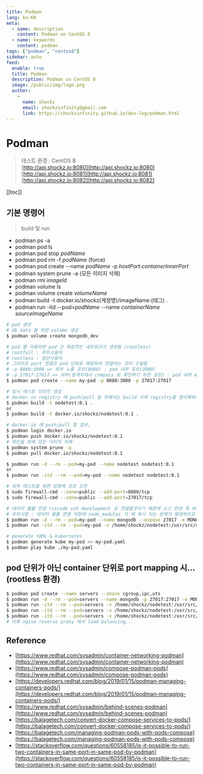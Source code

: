 ```yaml
---
title: Podman
lang: ko-KR
meta:
  - name: description
    content: Podman on CentOS 8
  - name: keywords
    content: podman
tags: ["podman", "centos8"]
sidebar: auto
feed:
  enable: true
  title: Podman
  description: Podman on CentOS 8
  image: /public/img/logo.png
  author:
    -
      name: shockz
      email: shockzinfinity@gmail.com
      link: https://shockzinfinity.github.io/dev-log/podman.html
---
```


# Podman

<TagLinks />

> 테스트 환경 : CentOS 8  
> [http://api.shockz.io:8080](http://api.shockz.io:8080)  
> [http://api.shockz.io:8081](http://api.shockz.io:8081)  
> [http://api.shockz.io:8082](http://api.shockz.io:8082)

[[toc]]

## 기본 명령어

> build 및 run

- podman ps -a
- podman pod ls
- podman pod stop _podName_
- podman pod rm -f _podName_ (force)
- podman pod create --name _podName_ -p _hostPort_:_containerInnerPort_
- podman system prune -a (모든 이미지 삭제)
- podman rmi _imageId_
- podman volume ls
- podman volume create _volumeName_
- podman build -t docker.io/shockz(계정명)/imageName:(태그) .
- podman run -itd --pod=_podName_ --name _containerName_ _sourceImageName_

```bash
# pod 생성
# db data 를 위한 volume 생성
$ podman volume create mongodb_dev

# pod 를 이용하면 pod 간 독립적인 네트워크가 생성됨 (rootless)
# rootfull : 루트사용자
# rootless : 일반사용자
# 그러므로 port 연결은 pod 단위로 매핑하여 연결하는 것이 수월함
# -p 8080:3000 => 외부 노출 포트(8080) : pod 내부 포트(3000)
# -p 27017:27017 => 외부(원격지에서 compass 로 확인하기 위한 포트) : pod 내부 mongodb 포트 (27017)
$ podman pod create --name my-pod -p 8080:3000 -p 27017:27017

# 임시 테스트 이미지 생성
# docker.io registry 에 push/pull 을 위해서는 build 시에 registry를 명시해줘야 함
$ podman build -t nodetest:0.1 .
or
$ podman build -t docker.io/shockz/nodetest:0.1 .

# docker.io 에 push/pull 할 경우,
$ podman login docker.io
$ podman push docker.io/shockz/nodetest:0.1
# 확인을 위해 모든 이미지 삭제
$ podman system prune -a
$ podman pull docker.io/shockz/nodetest:0.1

$ podman run -d --rm --pod=my-pod --name nodetest nodetest:0.1
or
$ podman run -itd --rm --pod=my-pod --name nodetest nodetest:0.1

# 외부 테스트를 위한 방화벽 포트 오픈
$ sudo firewall-cmd --zone=public --add-port=8080/tcp
$ sudo firewall-cmd --zone=public --add-port=27017/tcp

# 데이터 볼륨 연결 (vscode ssh development 로 연결할것이기 때문에 소스 변경 후 바로 적용되도록 하기 위함)
# 주의사항 : 데이터 볼륨 연결 덕분에 node_modules 가 재 복사 되는 문제가 발생하므로 별도의 podman volume를 생성할 필요가 있음
$ podman run -d --rm --pod=my-pod --name mongodb --expose 27017 -e MONGO_INITDB_ROOT_USERNAME=root -e MONGO_INITDB_ROOT_PASSWORD=1234 -v mongodb_dev:/data/db mongo # podman volume 사용
$ podman run -itd --rm --pod=my-pod -v /home/shockz/nodetest:/usr/src/nodetest --name nodetest nodetest:0.4 # host 의 파일시스템 연결

# generate YAML & kubernates
$ podman generate kube my-pod >> my-pod.yaml
$ podman play kube ./my-pod.yaml
```

## pod 단위가 아닌 container 단위로 port mapping 시... (rootless 환경)

```bash
$ podman pod create --name servers --share cgroup,ipc,uts
$ podman run -d --rm --pod=servers --name mongodb -p 27017:27017 -e MONGO_INITDB_ROOT_USERNAME=root -e MONGO_INITDB_ROOT_PASSWORD=1234 -v mongodb_dev:/data/db mongo
$ podman run -itd --rm --pod=servers -v /home/shockz/nodetest:/usr/src/nodetest -p 8080:3000 --name nodetest1 nodetest:0.5
$ podman run -itd --rm --pod=servers -v /home/shockz/nodetest:/usr/src/nodetest -p 8081:3000 --name nodetest2 nodetest:0.5
$ podman run -itd --rm --pod=servers -v /home/shockz/nodetest:/usr/src/nodetest -p 8082:3000 --name nodetest3 nodetest:0.5
# 이후 nginx reverse proxy 에서 load balancing...
```

## Reference

- [https://www.redhat.com/sysadmin/container-networking-podman](https://www.redhat.com/sysadmin/container-networking-podman)
- [https://www.redhat.com/sysadmin/compose-podman-pods](https://www.redhat.com/sysadmin/compose-podman-pods)
- [https://developers.redhat.com/blog/2019/01/15/podman-managing-containers-pods/](https://developers.redhat.com/blog/2019/01/15/podman-managing-containers-pods/)
- [https://www.redhat.com/sysadmin/behind-scenes-podman](https://www.redhat.com/sysadmin/behind-scenes-podman)
- [https://balagetech.com/convert-docker-compose-services-to-pods/](https://balagetech.com/convert-docker-compose-services-to-pods/)
- [https://balagetech.com/managing-podman-pods-with-pods-compose](https://balagetech.com/managing-podman-pods-with-pods-compose)
- [https://stackoverflow.com/questions/60558185/is-it-possible-to-run-two-containers-in-same-port-in-same-pod-by-podman](https://stackoverflow.com/questions/60558185/is-it-possible-to-run-two-containers-in-same-port-in-same-pod-by-podman)